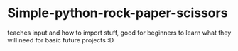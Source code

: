 # Simple-python-rock-paper-scissors
teaches input and how to import stuff, good for beginners to learn what they will need for basic future projects :D

